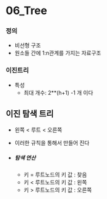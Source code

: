 # 06_Tree

### 정의

- 비선형 구조
- 원소들 간에 1:n관계를 가지는 자료구조



### 이진트리

- 특성
  - 최대 개수: 2**(h+1) -1 개 이다



## 이진 탐색 트리

- 왼쪽 < 루트 < 오른쪽
- 이러한 규칙을 통해서 만들어 진다



- ##### 탐색 연산

  - 키 = 루트노드의 키 값 : 찾음
  - 키 < 루트노드의 키 값 : 왼쪽
  - 키 > 루트노드의 키 값 : 오른쪽















